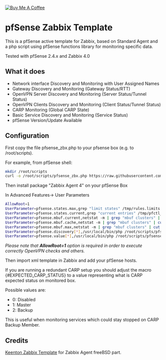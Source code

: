 [![Buy Me A Coffee](https://www.buymeacoffee.com/assets/img/custom_images/orange_img.png)](https://www.buymeacoffee.com/rbicelli)

# pfSense Zabbix Template

This is a pfSense active template for Zabbix, based on Standard Agent and a php script using pfSense functions library for monitoring specific data.

Tested with pfSense 2.4.x and Zabbix 4.0

## What it does
 
 - Network interface Discovery and Monitoring with User Assigned Names
 - Gateway Discovery and Monitoring (Gateway Status/RTT)
 - OpenVPN Server Discovery and Monitoring (Server Status/Tunnel Status)
 - OpenVPN Clients Discovery and Monitoring (Client Status/Tunnel Status)
 - CARP Monitoring (Global CARP State)
 - Basic Service Discovery and Monitoring (Service Status)
 - pfSense Version/Update Available

## Configuration

First copy the file pfsense_zbx.php to your pfsense box (e.g. to /root/scripts).

For example, from pfSense shell:

```bash
mkdir /root/scripts
curl -o /root/scripts/pfsense_zbx.php https://raw.githubusercontent.com/rbicelli/pfsense-zabbix-template/master/pfsense_zbx.php
```

Then install package "Zabbix Agent 4" on your pfSense Box


In Advanced Features-> User Parameters

```bash
AllowRoot=1
UserParameter=pfsense.states.max,grep "limit states" /tmp/rules.limits | cut -f4 -d ' '
UserParameter=pfsense.states.current,grep "current entries" /tmp/pfctl_si_out | tr -s ' ' | cut -f4 -d ' '
UserParameter=pfsense.mbuf.current,netstat -m | grep "mbuf clusters" | cut -f1 -d ' ' | cut -d '/' -f1
UserParameter=pfsense.mbuf.cache,netstat -m | grep "mbuf clusters" | cut -f1 -d ' ' | cut -d '/' -f2
UserParameter=pfsense.mbuf.max,netstat -m | grep "mbuf clusters" | cut -f1 -d ' ' | cut -d '/' -f4
UserParameter=pfsense.discovery[*],/usr/local/bin/php /root/scripts/pfsense_zbx.php discovery $1
UserParameter=pfsense.value[*],/usr/local/bin/php /root/scripts/pfsense_zbx.php $1 $2 $3
```

_Please note that **AllowRoot=1** option is required in order to execute correctly OpenVPN checks and others._

Then import xml template in Zabbix and add your pfSense hosts.

If you are running a redundant CARP setup you should adjust the macro {#EXPECTED_CARP_STATUS} to a value representing what is CARP expected status on monitored box.

Possible values are:

 - 0: Disabled
 - 1: Master
 - 2: Backup

This is useful when monitoring services which could stay stopped on CARP Backup Member.

## Credits

[Keenton Zabbix Template](https://github.com/keentonsas/zabbix-template-pfsense) for Zabbix Agent freeBSD part.
